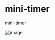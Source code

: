 # mini-timer
mini-timer 

![image](https://user-images.githubusercontent.com/91407952/189631826-6997a62d-5f87-4fc3-b072-8d1843938c89.png)

